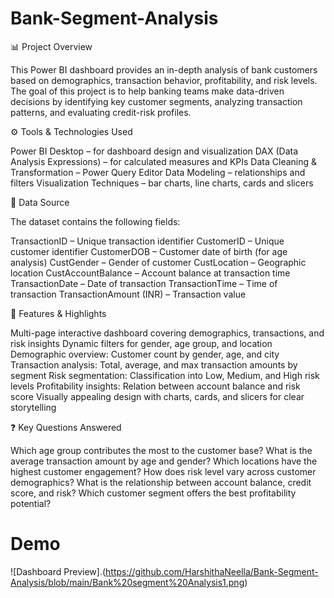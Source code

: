 # Bank-Segment-Analysis

📊 Project Overview

This Power BI dashboard provides an in-depth analysis of bank customers based on demographics, transaction behavior, profitability, and risk levels.
The goal of this project is to help banking teams make data-driven decisions by identifying key customer segments, analyzing transaction patterns, and evaluating credit-risk profiles.

⚙️ Tools & Technologies Used

Power BI Desktop – for dashboard design and visualization
DAX (Data Analysis Expressions) – for calculated measures and KPIs
Data Cleaning & Transformation – Power Query Editor
Data Modeling – relationships and filters
Visualization Techniques – bar charts, line charts, cards and slicers

📂 Data Source

The dataset contains the following fields:

TransactionID – Unique transaction identifier
CustomerID – Unique customer identifier
CustomerDOB – Customer date of birth (for age analysis)
CustGender – Gender of customer
CustLocation – Geographic location
CustAccountBalance – Account balance at transaction time
TransactionDate – Date of transaction
TransactionTime – Time of transaction
TransactionAmount (INR) – Transaction value

🌟 Features & Highlights

Multi-page interactive dashboard covering demographics, transactions, and risk insights
Dynamic filters for gender, age group, and location
Demographic overview: Customer count by gender, age, and city
Transaction analysis: Total, average, and max transaction amounts by segment
Risk segmentation: Classification into Low, Medium, and High risk levels
Profitability insights: Relation between account balance and risk score
Visually appealing design with charts, cards, and slicers for clear storytelling

❓ Key Questions Answered

Which age group contributes the most to the customer base?
What is the average transaction amount by age and gender?
Which locations have the highest customer engagement?
How does risk level vary across customer demographics?
What is the relationship between account balance, credit score, and risk?
Which customer segment offers the best profitability potential?

# Demo
![Dashboard Preview].(https://github.com/HarshithaNeella/Bank-Segment-Analysis/blob/main/Bank%20segment%20Analysis1.png)



